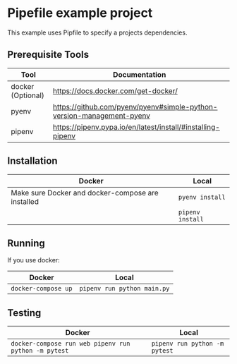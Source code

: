 # Pipefile example project

This example uses Pipfile to specify a projects dependencies.

## Prerequisite Tools

| Tool              | Documentation                                                         |
| ----------------- | --------------------------------------------------------------------- |
| docker (Optional) | https://docs.docker.com/get-docker/                                   |
| pyenv             | https://github.com/pyenv/pyenv#simple-python-version-management-pyenv |
| pipenv            | https://pipenv.pypa.io/en/latest/install/#installing-pipenv           |

## Installation

| Docker                                            | Local            |
| ------------------------------------------------- | ---------------- |
| Make sure Docker and docker-compose are installed | `pyenv install`  |
|                                                   | `pipenv install` |

## Running

If you use docker:

| Docker              | Local                       |
| ------------------- | --------------------------- |
| `docker-compose up` | `pipenv run python main.py` |

## Testing

| Docker                                               | Local                         |
| ---------------------------------------------------- | ----------------------------- |
| `docker-compose run web pipenv run python -m pytest` | `pipenv run python -m pytest` |
